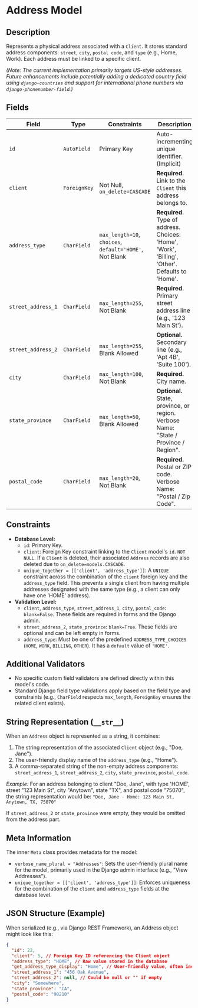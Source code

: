 
# Address Model

## Description

Represents a physical address associated with a `Client`. It stores standard address components: `street`, `city`, `postal code`, and `type` (e.g., Home, Work). Each address must be linked to a specific client.

*(Note: The current implementation primarily targets US-style addresses. Future enhancements include potentially adding a dedicated country field using `django-countries` and support for international phone numbers via `django-phonenumber-field`.)*

## Fields

| Field             | Type         | Constraints                                | Description                                                                    | Validators |
|-------------------|--------------|--------------------------------------------|--------------------------------------------------------------------------------|------------|
| `id`              | `AutoField`  | Primary Key                                | Auto-incrementing unique identifier. (Implicit)                                | -          |
| `client`          | `ForeignKey` | Not Null, `on_delete=CASCADE`              | **Required.** Link to the `Client` this address belongs to.                     | -          |
| `address_type`    | `CharField`  | `max_length=10`, `choices`, `default='HOME'`, Not Blank | **Required.** Type of address. Choices: 'Home', 'Work', 'Billing', 'Other'. Defaults to 'Home'. | -          |
| `street_address_1`| `CharField`  | `max_length=255`, Not Blank                | **Required.** Primary street address line (e.g., '123 Main St').              | -          |
| `street_address_2`| `CharField`  | `max_length=255`, Blank Allowed            | **Optional.** Secondary line (e.g., 'Apt 4B', 'Suite 100').                   | -          |
| `city`            | `CharField`  | `max_length=100`, Not Blank                | **Required.** City name.                                                        | -          |
| `state_province`  | `CharField`  | `max_length=50`, Blank Allowed             | **Optional.** State, province, or region. Verbose Name: "State / Province / Region". | -          |
| `postal_code`     | `CharField`  | `max_length=20`, Not Blank                 | **Required.** Postal or ZIP code. Verbose Name: "Postal / Zip Code".           | -          |

## Constraints

* **Database Level:**
    * `id`: Primary Key.
    * `client`: Foreign Key constraint linking to the `Client` model's `id`. `NOT NULL`. If a `Client` is deleted, their associated `Address` records are also deleted due to `on_delete=models.CASCADE`.
    * `unique_together = [['client', 'address_type']]`: A `UNIQUE` constraint across the combination of the `client` foreign key and the `address_type` field. This prevents a single client from having multiple addresses designated with the same type (e.g., a client can only have one 'HOME' address).
* **Validation Level:**
    * `client`, `address_type`, `street_address_1`, `city`, `postal_code`: `blank=False`. These fields are required in forms and the Django admin.
    * `street_address_2`, `state_province`: `blank=True`. These fields are optional and can be left empty in forms.
    * `address_type`: Must be one of the predefined `ADDRESS_TYPE_CHOICES` (`HOME`, `WORK`, `BILLING`, `OTHER`). It has a `default` value of `'HOME'`.

## Additional Validators

* No specific custom field validators are defined directly within this model's code.
* Standard Django field type validations apply based on the field type and constraints (e.g., `CharField` respects `max_length`, `ForeignKey` ensures the related client exists).

## String Representation (`__str__`)

When an `Address` object is represented as a string, it combines:
1.  The string representation of the associated `Client` object (e.g., "Doe, Jane").
2.  The user-friendly display name of the `address_type` (e.g., "Home").
3.  A comma-separated string of the non-empty address components: `street_address_1`, `street_address_2`, `city`, `state_province`, `postal_code`.

*Example:* For an address belonging to client "Doe, Jane", with type 'HOME', street "123 Main St", city "Anytown", state "TX", and postal code "75070", the string representation would be:
`"Doe, Jane - Home: 123 Main St, Anytown, TX, 75070"`

If `street_address_2` or `state_province` were empty, they would be omitted from the address part.

## Meta Information

The inner `Meta` class provides metadata for the model:

* `verbose_name_plural = "Addresses"`: Sets the user-friendly plural name for the model, primarily used in the Django admin interface (e.g., "View Addresses").
* `unique_together = [['client', 'address_type']]`: Enforces uniqueness for the combination of the `client` and `address_type` fields at the database level.

## JSON Structure (Example)

When serialized (e.g., via Django REST Framework), an Address object might look like this:

```json
{
  "id": 22,
  "client": 5, // Foreign Key ID referencing the Client object
  "address_type": "HOME", // Raw value stored in the database
  "get_address_type_display": "Home", // User-friendly value, often included by serializers
  "street_address_1": "456 Oak Avenue",
  "street_address_2": null, // Could be null or "" if empty
  "city": "Somewhere",
  "state_province": "CA",
  "postal_code": "90210"
}
